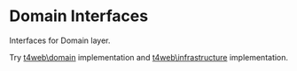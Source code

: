 # Domain Interfaces

Interfaces for Domain layer.

Try [t4web\domain](https://github.com/t4web/Domain) implementation and
[t4web\infrastructure](https://github.com/t4web/Infrastructure) implementation.
